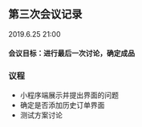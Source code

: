 ## 第三次会议记录
2019.6.25 21:00
#### 会议目标：进行最后一次讨论，确定成品

### 议程
- 小程序端展示并提出界面的问题
- 确定是否添加历史订单界面
- 测试方案讨论

### 
